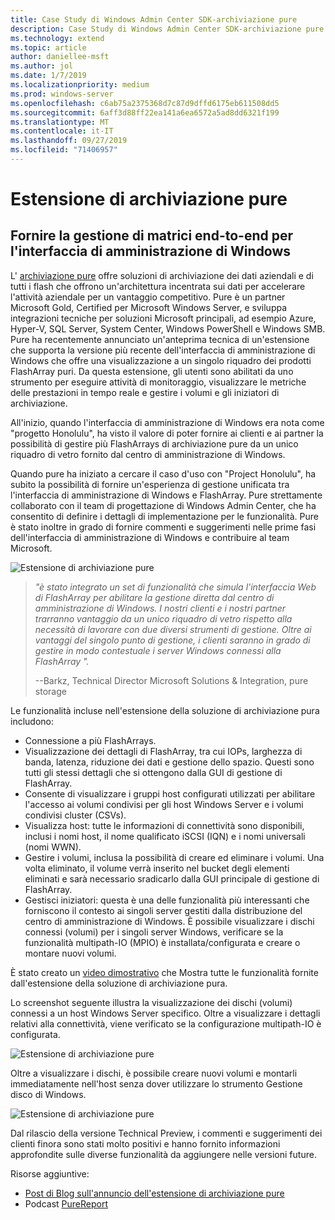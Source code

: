 ```yaml
---
title: Case Study di Windows Admin Center SDK-archiviazione pure
description: Case Study di Windows Admin Center SDK-archiviazione pure
ms.technology: extend
ms.topic: article
author: daniellee-msft
ms.author: jol
ms.date: 1/7/2019
ms.localizationpriority: medium
ms.prod: windows-server
ms.openlocfilehash: c6ab75a2375368d7c87d9dffd6175eb611508dd5
ms.sourcegitcommit: 6aff3d88ff22ea141a6ea6572a5ad8dd6321f199
ms.translationtype: MT
ms.contentlocale: it-IT
ms.lasthandoff: 09/27/2019
ms.locfileid: "71406957"
---
```

# <a name="pure-storage-extension"></a>Estensione di archiviazione pure

## <a name="providing-end-to-end-array-management-for-windows-admin-center"></a>Fornire la gestione di matrici end-to-end per l'interfaccia di amministrazione di Windows 

L' [archiviazione pure](https://www.purestorage.com/) offre soluzioni di archiviazione dei dati aziendali e di tutti i flash che offrono un'architettura incentrata sui dati per accelerare l'attività aziendale per un vantaggio competitivo.  Pure è un partner Microsoft Gold, Certified per Microsoft Windows Server, e sviluppa integrazioni tecniche per soluzioni Microsoft principali, ad esempio Azure, Hyper-V, SQL Server, System Center, Windows PowerShell e Windows SMB. Pure ha recentemente annunciato un'anteprima tecnica di un'estensione che supporta la versione più recente dell'interfaccia di amministrazione di Windows che offre una visualizzazione a un singolo riquadro dei prodotti FlashArray puri.  Da questa estensione, gli utenti sono abilitati da uno strumento per eseguire attività di monitoraggio, visualizzare le metriche delle prestazioni in tempo reale e gestire i volumi e gli iniziatori di archiviazione.

All'inizio, quando l'interfaccia di amministrazione di Windows era nota come "progetto Honolulu", ha visto il valore di poter fornire ai clienti e ai partner la possibilità di gestire più FlashArrays di archiviazione pure da un unico riquadro di vetro fornito dal centro di amministrazione di Windows.

Quando pure ha iniziato a cercare il caso d'uso con "Project Honolulu", ha subito la possibilità di fornire un'esperienza di gestione unificata tra l'interfaccia di amministrazione di Windows e FlashArray. Pure strettamente collaborato con il team di progettazione di Windows Admin Center, che ha consentito di definire i dettagli di implementazione per le funzionalità. Pure è stato inoltre in grado di fornire commenti e suggerimenti nelle prime fasi dell'interfaccia di amministrazione di Windows e contribuire al team Microsoft. 

![Estensione di archiviazione pure](../../media/extend-case-study-purestorage/purestorage-1.png)

> <cite> "è stato integrato un set di funzionalità che simula l'interfaccia Web di FlashArray per abilitare la gestione diretta dal centro di amministrazione di Windows. I nostri clienti e i nostri partner trarranno vantaggio da un unico riquadro di vetro rispetto alla necessità di lavorare con due diversi strumenti di gestione. Oltre ai vantaggi del singolo punto di gestione, i clienti saranno in grado di gestire in modo contestuale i server Windows connessi alla FlashArray ". </cite>
>
> --Barkz, Technical Director Microsoft Solutions & Integration, pure storage

Le funzionalità incluse nell'estensione della soluzione di archiviazione pura includono:
- Connessione a più FlashArrays.
- Visualizzazione dei dettagli di FlashArray, tra cui IOPs, larghezza di banda, latenza, riduzione dei dati e gestione dello spazio. Questi sono tutti gli stessi dettagli che si ottengono dalla GUI di gestione di FlashArray.
- Consente di visualizzare i gruppi host configurati utilizzati per abilitare l'accesso ai volumi condivisi per gli host Windows Server e i volumi condivisi cluster (CSVs).
- Visualizza host: tutte le informazioni di connettività sono disponibili, inclusi i nomi host, il nome qualificato iSCSI (IQN) e i nomi universali (nomi WWN).
- Gestire i volumi, inclusa la possibilità di creare ed eliminare i volumi. Una volta eliminato, il volume verrà inserito nel bucket degli elementi eliminati e sarà necessario sradicarlo dalla GUI principale di gestione di FlashArray.
- Gestisci iniziatori: questa è una delle funzionalità più interessanti che forniscono il contesto ai singoli server gestiti dalla distribuzione del centro di amministrazione di Windows. È possibile visualizzare i dischi connessi (volumi) per i singoli server Windows, verificare se la funzionalità multipath-IO (MPIO) è installata/configurata e creare o montare nuovi volumi.

È stato creato un [video dimostrativo](https://youtu.be/IFAeCAd6V2g) che Mostra tutte le funzionalità fornite dall'estensione della soluzione di archiviazione pura. 

Lo screenshot seguente illustra la visualizzazione dei dischi (volumi) connessi a un host Windows Server specifico. Oltre a visualizzare i dettagli relativi alla connettività, viene verificato se la configurazione multipath-IO è configurata.

![Estensione di archiviazione pure](../../media/extend-case-study-purestorage/purestorage-2.png)

Oltre a visualizzare i dischi, è possibile creare nuovi volumi e montarli immediatamente nell'host senza dover utilizzare lo strumento Gestione disco di Windows.

![Estensione di archiviazione pure](../../media/extend-case-study-purestorage/purestorage-3.png)

Dal rilascio della versione Technical Preview, i commenti e suggerimenti dei clienti finora sono stati molto positivi e hanno fornito informazioni approfondite sulle diverse funzionalità da aggiungere nelle versioni future. 

Risorse aggiuntive:
- [Post di Blog sull'annuncio dell'estensione di archiviazione pure](https://blog.purestorage.com/tech-preview-of-the-pure-storage-extension-for-windows-admin-center/)
- Podcast [PureReport](https://itunes.apple.com/podcast/windows-admin-center-extension-from-pure-storage/id1392639991?i=1000424316130&mt=2)
